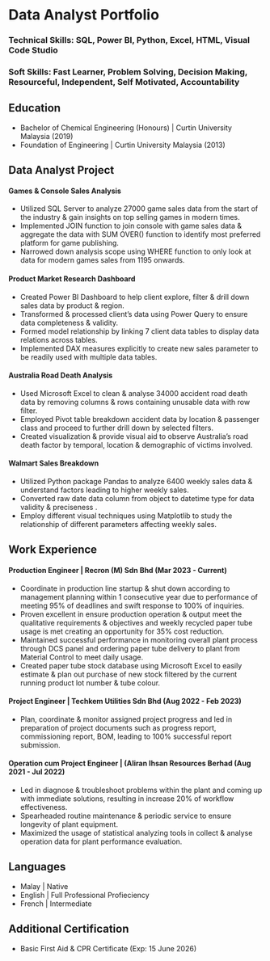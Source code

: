# Data Analyst Portfolio

### Technical Skills: SQL, Power BI, Python, Excel, HTML, Visual Code Studio

### Soft Skills: Fast Learner, Problem Solving, Decision Making, Resourceful, Independent, Self Motivated, Accountability

## Education
 - Bachelor of Chemical Engineering (Honours) | Curtin University Malaysia (2019)
 - Foundation of Engineering | Curtin University Malaysia (2013)

## Data Analyst Project
#### Games & Console Sales Analysis	                
 - Utilized SQL Server to analyze 27000 game sales data from the start of the industry & gain insights on top selling games in modern times.
 - Implemented JOIN function to join console with game sales data & aggregate the data with SUM OVER() function to identify most preferred platform for game publishing.
 - Narrowed down analysis scope using WHERE function to only look at data for modern games sales from 1195 onwards.

#### Product Market Research Dashboard	                
 - Created Power BI Dashboard to help client explore, filter & drill down sales data by product & region.
 - Transformed & processed client’s data using Power Query to ensure data completeness & validity.
 - Formed model relationship by linking 7 client data tables to display data relations across tables.
 - Implemented DAX measures explicitly to create new sales parameter to be readily used with multiple data tables.

#### Australia Road Death Analysis	                
- Used Microsoft Excel to clean & analyse 34000 accident road death data by removing columns & rows containing unusable data with row filter.
- Employed Pivot table breakdown accident data by location & passenger class and proceed to further drill down by selected filters.
- Created visualization & provide visual aid to observe Australia’s road death factor by temporal, location & demographic of victims involved.

#### Walmart Sales Breakdown	                
- Utilized Python package Pandas to analyze 6400 weekly sales data & understand factors leading to higher weekly sales.
- Converted raw date data column from object to datetime type for data validity & preciseness .
- Employ different visual techniques using Matplotlib to study the relationship of different parameters affecting weekly sales.

## Work Experience
#### Production Engineer | Recron (M) Sdn Bhd (Mar 2023 - Current)
-  Coordinate in production line startup & shut down according to management planning within 1 consecutive year due to performance of meeting 95% of deadlines and swift response to 100% of inquiries.
- Proven excellent in ensure production operation & output meet the qualitative requirements & objectives and weekly recycled paper tube usage is met creating an opportunity for 35% cost reduction.
- Maintained successful performance in monitoring overall plant process through DCS panel and ordering paper tube delivery to plant from Material Control to meet daily usage.
- Created paper tube stock database using Microsoft Excel to easily estimate & plan out purchase of new stock filtered by the current running product lot number & tube colour.

#### Project Engineer | Techkem Utilities Sdn Bhd (Aug 2022 - Feb 2023)
- Plan, coordinate & monitor assigned project progress and led in preparation of project documents such as progress report, commissioning report, BOM, leading to 100% successful report submission.

#### Operation cum Project Engineer | (Aliran Ihsan Resources Berhad (Aug 2021 - Jul 2022)
- Led in diagnose & troubleshoot problems within the plant and coming up with immediate solutions, resulting in increase 20% of workflow effectiveness.
- Spearheaded routine maintenance & periodic service to ensure longevity of plant equipment.
- Maximized the usage of statistical analyzing tools in collect & analyse operation data for plant performance evaluation.

## Languages
- Malay | Native
- English | Full Professional Profieciency
- French | Intermediate

## Additional Certification
- Basic First Aid & CPR Certificate (Exp: 15 June 2026)
